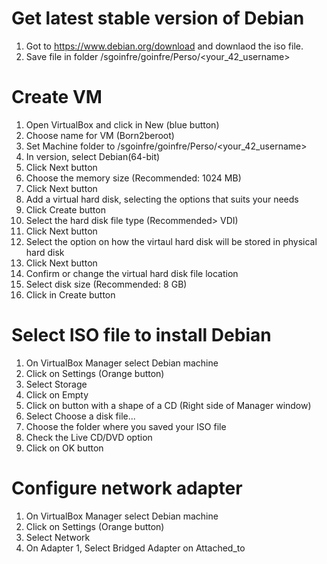 # Get latest stable version of Debian

1. Got to https://www.debian.org/download and downlaod the iso file.
2. Save file in folder /sgoinfre/goinfre/Perso/<your_42_username>

# Create VM

1. Open VirtualBox and click in New (blue button)
2. Choose name for VM (Born2beroot)
3. Set Machine folder to /sgoinfre/goinfre/Perso/<your_42_username>
4. In version, select Debian(64-bit)
5. Click Next button
6. Choose the memory size (Recommended: 1024 MB)
7. Click Next button
8. Add a virtual hard disk, selecting the options that suits your needs
9. Click Create button
10. Select the hard disk file type (Recommended> VDI)
11. Click Next button
12. Select the option on how the virtaul hard disk will be stored in physical hard disk
13. Click Next button
14. Confirm or change the virtual hard disk file location
15. Select disk size (Recommended: 8 GB)
16. Click in Create button

# Select ISO file to install Debian

1. On VirtualBox Manager select Debian machine
2. Click on Settings (Orange button)
3. Select Storage
4. Click on Empty
5. Click on button with a shape of a CD (Right side of Manager window)
6. Select Choose a disk file...
7. Choose the folder where you saved your ISO file
8. Check the Live CD/DVD option
9. Click on OK button

# Configure network adapter

1. On VirtualBox Manager select Debian machine
2. Click on Settings (Orange button)
3. Select Network
4. On Adapter 1, Select  Bridged Adapter on Attached_to
